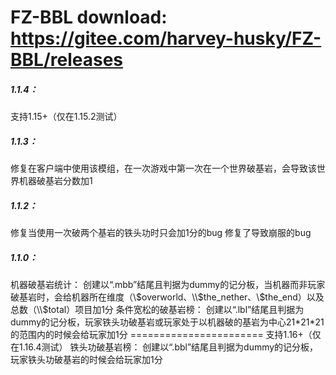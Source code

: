 # FZ-BBL download: https://gitee.com/harvey-husky/FZ-BBL/releases
##### 1.1.4：
支持1.15+（仅在1.15.2测试）
##### 1.1.3：
修复在客户端中使用该模组，在一次游戏中第一次在一个世界破基岩，会导致该世界机器破基岩分数加1
##### 1.1.2：
修复当使用一次破两个基岩的铁头功时只会加1分的bug
修复了导致崩服的bug
##### 1.1.0：
机器破基岩统计：
创建以“.mbb”结尾且判据为dummy的记分板，当机器而非玩家破基岩时，会给机器所在维度（\\$overworld、\\$the_nether、\\$the_end）以及总数（\\$total）项目加1分
条件宽松的破基岩榜：
创建以“.lbl”结尾且判据为dummy的记分板，玩家铁头功破基岩或玩家处于以机器破的基岩为中心21\*21\*21的范围内的时候会给玩家加1分
\=======================
支持1.16+（仅在1.16.4测试）
铁头功破基岩榜：
创建以“.bbl”结尾且判据为dummy的记分板，玩家铁头功破基岩的时候会给玩家加1分
